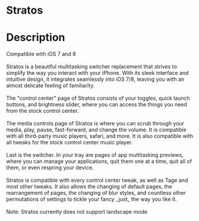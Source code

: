 # Stratos

# Description

<p>
Compatible with iOS 7 and 8<br>
<br>
Stratos is a beautiful multitasking switcher replacement that strives to simplify the way you interact with your iPhone. With its sleek interface and intuitive design, it integrates seamlessly into iOS 7/8, leaving you with an almost delicate feeling of familiarity.<br>
<br>
The "control center" page of Stratos consists of your toggles, quick launch buttons, and brightness slider, where you can access the things you need from the stock control center.<br>
<br>
The media controls page of Stratos is where you can scrub through your media, play, pause, fast-forward, and change the volume. It is compatible with all third-party music players, safari, and more. It is also compatible with all tweaks for the stock control center music player.<br>
<br>
Last is the switcher. In your tray are pages of app multitasking previews, where you can manage your applications, quit them one at a time, quit all of them, or even respring your device.<br>
<br>
Stratos is compatible with every control center tweak, as well as Tage and most other tweaks. It also allows the changing of default pages, the rearrangement of pages, the changing of blur styles, and countless other permutations of settings to tickle your fancy _just_ the way you like it.<br>
<br>
Note: Stratos currently does not support landscape mode<br>
</p>
